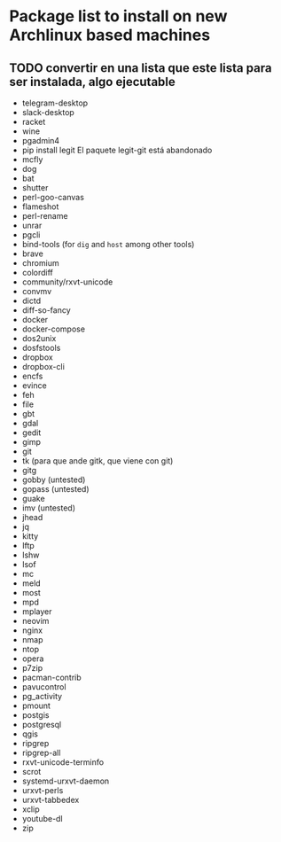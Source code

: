 # Package list to install on new Archlinux based machines

## TODO convertir en una lista que este lista para ser instalada, algo ejecutable

- telegram-desktop
- slack-desktop
- racket
- wine
- pgadmin4
- pip install legit
El paquete legit-git está abandonado
- mcfly
- dog
- bat
- shutter
- perl-goo-canvas
- flameshot
- perl-rename
- unrar
- pgcli
- bind-tools (for `dig` and `host` among other tools)
- brave
- chromium
- colordiff
- community/rxvt-unicode
- convmv
- dictd
- diff-so-fancy
- docker
- docker-compose
- dos2unix
- dosfstools
- dropbox
- dropbox-cli
- encfs
- evince
- feh
- file
- gbt
- gdal
- gedit
- gimp
- git
- tk (para que ande gitk, que viene con git)
- gitg
- gobby (untested)
- gopass (untested)
- guake
- imv (untested)
- jhead
- jq
- kitty
- lftp
- lshw
- lsof
- mc
- meld
- most
- mpd
- mplayer
- neovim
- nginx
- nmap
- ntop
- opera
- p7zip
- pacman-contrib
- pavucontrol
- pg_activity
- pmount
- postgis
- postgresql
- qgis
- ripgrep
- ripgrep-all
- rxvt-unicode-terminfo
- scrot
- systemd-urxvt-daemon
- urxvt-perls
- urxvt-tabbedex
- xclip
- youtube-dl
- zip
